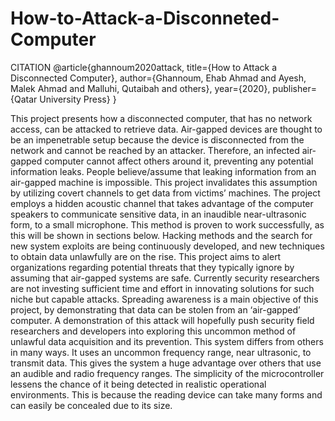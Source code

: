 # How-to-Attack-a-Disconneted-Computer

CITATION
@article{ghannoum2020attack,
  title={How to Attack a Disconnected Computer},
  author={Ghannoum, Ehab Ahmad and Ayesh, Malek Ahmad and Malluhi, Qutaibah and others},
  year={2020},
  publisher={Qatar University Press}
}

This project presents how a disconnected computer, that has no network access, can be attacked to retrieve data. Air-gapped devices are thought to be an impenetrable setup because the device is disconnected from the network and cannot be reached by an attacker. Therefore, an infected air-gapped computer cannot affect others around it, preventing any potential information leaks. People believe/assume that leaking information from an air-gapped machine is impossible. This project invalidates this assumption by utilizing covert channels to get data from victims’ machines. The project employs a hidden acoustic channel that takes advantage of the computer speakers to communicate sensitive data, in an inaudible near-ultrasonic form, to a small microphone. This method is proven to work successfully, as this will be shown in sections below. Hacking methods and the search for new system exploits are being continuously developed, and new techniques to obtain data unlawfully are on the rise. This project aims to alert organizations regarding potential threats that they typically ignore by assuming that air-gapped systems are safe. Currently security researchers are not investing sufficient time and effort in innovating solutions for such niche but capable attacks. Spreading awareness is a main objective of this project, by demonstrating that data can be stolen from an ‘air-gapped’ computer. A demonstration of this attack will hopefully push security field researchers and developers into exploring this uncommon method of unlawful data acquisition and its prevention. This system differs from others in many ways. It uses an uncommon frequency range, near ultrasonic, to transmit data. This gives the system a huge advantage over others that use an audible and radio frequency ranges. The simplicity of the microcontroller lessens the chance of it being detected in realistic operational environments. This is because the reading device can take many forms and can easily be concealed due to its size.
